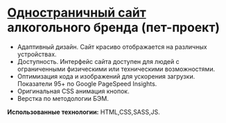 # [Одностраничный сайт](https://sergeywave.github.io/hous-pet-project/) алкогольного бренда (пет-проект)

- Адаптивный дизайн. Сайт красиво отображается на различных устройствах.
- Доступность. Интерфейс сайта доступен для людей с ограниченными физическими или техническими возможностями.
- Оптимизация кода и изображений для ускорения загрузки. Показатели 95+ по Google PageSpeed Insights.
- Оригинальная CSS анимация кнопок.
- Верстка по методологии БЭМ.

**Использованные технологии:** HTML,CSS,SASS,JS.
